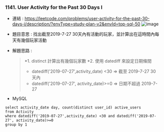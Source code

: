 ### 1141. User Activity for the Past 30 Days I
* 連結 : https://leetcode.com/problems/user-activity-for-the-past-30-days-i/description/?envType=study-plan-v2&envId=top-sql-50
![image](https://github.com/Ricky7737/LeetCodeSQLPractise/assets/58324475/2f346886-c46b-4c1b-a5f7-c8e780db1777)

* 題目意思 : 找出截至2019-7-27 30天內有活動的玩家，並計算出在這時間內每天有幾個玩家活動
* 解題思路 :
  > *1. distinct 計算出有幾個玩家數
  > *2. 使用 datediff 來設定日期條間
  >   * datediff('2019-07-27',activity_date) <30 => 截至 2019-7-27 30天內
  >   * datediff('2019-07-27', activity_date)>=0 => 日期不超過 2019-7-27

* MySQL
```
select activity_date day, count(distinct user_id) active_users
from Activity
where datediff('2019-07-27',activity_date) <30 and datediff('2019-07-27', activity_date)>=0 
group by 1
```









